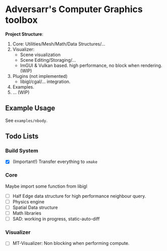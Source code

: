 # Adversarr's Computer Graphics toolbox

**Project Structure**: 

1. Core: Utilities/Mesh/Math/Data Structures/...
3. Visualizer:
   - Scene visualization
   - Scene Editing/Storaging/...
   - ImGUI & Vulkan based. high performance, no block when rendering.(WIP)
4. Plugins (not implemented)
   - libigl/cgal/... integration.
5. Examples.
5. ... (WIP)


## Example Usage

See `examples/nbody`.

## Todo Lists

### Build System

- [x] (Important!) Transfer everything to `xmake`

### Core

Maybe import some function from libigl

- [ ] Half Edge data structure for high performance neighbour query.
- [ ] Physics engine
- [ ] Spatial Data structure
- [ ] Math libraries
- [ ] SAD: working in progress, static-auto-diff

### Visualizer

- [ ] MT-Visualizer: Non blocking when performing compute.

